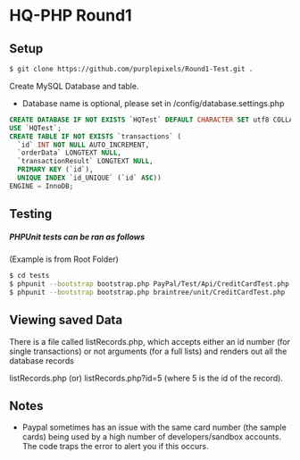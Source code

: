# HQ-PHP Round1

## Setup

```bash
$ git clone https://github.com/purplepixels/Round1-Test.git .
```

Create MySQL Database and table.
* Database name is optional, please set in /config/database.settings.php

```sql
CREATE DATABASE IF NOT EXISTS `HQTest` DEFAULT CHARACTER SET utf8 COLLATE utf8_general_ci;
USE `HQTest`;
CREATE TABLE IF NOT EXISTS `transactions` (
  `id` INT NOT NULL AUTO_INCREMENT,
  `orderData` LONGTEXT NULL,
  `transactionResult` LONGTEXT NULL,
  PRIMARY KEY (`id`),
  UNIQUE INDEX `id_UNIQUE` (`id` ASC))
ENGINE = InnoDB;
```
## Testing
##### PHPUnit tests can be ran as follows

(Example is from Root Folder)
```bash
$ cd tests
$ phpunit --bootstrap bootstrap.php PayPal/Test/Api/CreditCardTest.php
$ phpunit --bootstrap bootstrap.php braintree/unit/CreditCardTest.php
```
## Viewing saved Data

There is a file called listRecords.php, which accepts either an id number (for single transactions) or not arguments (for a full lists) and renders out all the database records

listRecords.php (or) listRecords.php?id=5 (where 5 is the id of the record).


## Notes
* Paypal sometimes has an issue with the same card number (the sample cards) being used by a high number of developers/sandbox accounts. The code traps the error to alert you if this occurs.
